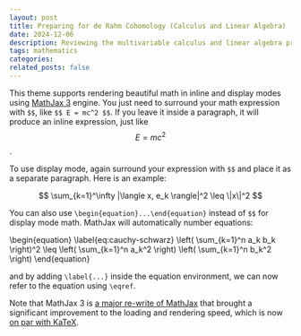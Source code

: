 ```yaml
---
layout: post
title: Preparing for de Rahm Cohomology (Calculus and Linear Algebra)
date: 2024-12-06
description: Reviewing the multivariable calculus and linear algebra prerequisites needed for de Rahm cohomology.
tags: mathematics
categories: 
related_posts: false
---
```


This theme supports rendering beautiful math in inline and display modes using [MathJax 3](https://www.mathjax.org/) engine. You just need to surround your math expression with `$$`, like `$$ E = mc^2 $$`. If you leave it inside a paragraph, it will produce an inline expression, just like $$ E = mc^2 $$.

To use display mode, again surround your expression with `$$` and place it as a separate paragraph. Here is an example:

$$
\sum_{k=1}^\infty |\langle x, e_k \rangle|^2 \leq \|x\|^2
$$

You can also use `\begin{equation}...\end{equation}` instead of `$$` for display mode math.
MathJax will automatically number equations:

\begin{equation}
\label{eq:cauchy-schwarz}
\left( \sum_{k=1}^n a_k b_k \right)^2 \leq \left( \sum_{k=1}^n a_k^2 \right) \left( \sum_{k=1}^n b_k^2 \right)
\end{equation}

and by adding `\label{...}` inside the equation environment, we can now refer to the equation using `\eqref`.

Note that MathJax 3 is [a major re-write of MathJax](https://docs.mathjax.org/en/latest/upgrading/whats-new-3.0.html) that brought a significant improvement to the loading and rendering speed, which is now [on par with KaTeX](http://www.intmath.com/cg5/katex-mathjax-comparison.php).
